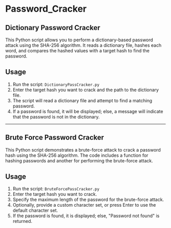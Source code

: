 # Password_Cracker

## Dictionary Password Cracker

This Python script allows you to perform a dictionary-based password attack using the SHA-256 algorithm. It reads a dictionary file, hashes each word, and compares the hashed values with a target hash to find the password.

## Usage
1. Run the script: `DictionaryPassCracker.py`
2. Enter the target hash you want to crack and the path to the dictionary file.
3. The script will read a dictionary file and attempt to find a matching password.
4. If a password is found, it will be displayed; else, a message will indicate that the password is not in the dictionary.

----------

## Brute Force Password Cracker

This Python script demonstrates a brute-force attack to crack a password hash using the SHA-256 algorithm. The code includes a function for hashing passwords and another for performing the brute-force attack.

## Usage
1. Run the script: `BruteForcePassCracker.py`
2. Enter the target hash you want to crack.
3. Specify the maximum length of the password for the brute-force attack.
4. Optionally, provide a custom character set, or press Enter to use the default character set.
5. If the password is found, it is displayed; else, "Password not found" is returned.
